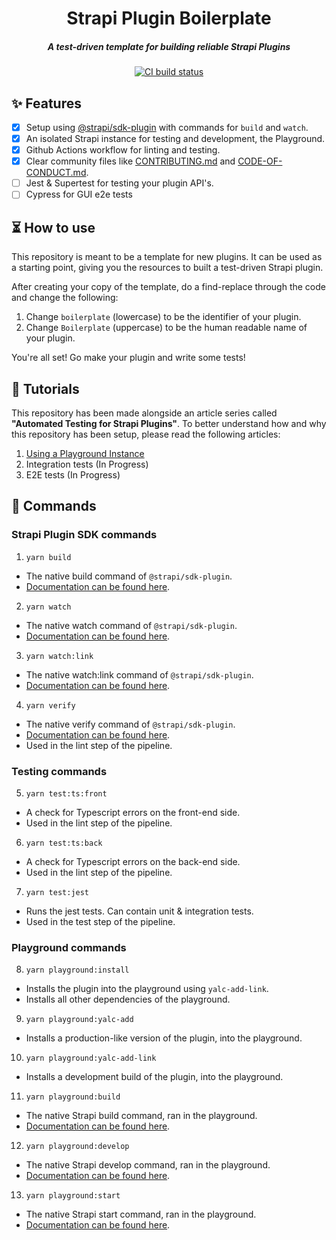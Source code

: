 <div align="center">
  <h1>Strapi Plugin Boilerplate</h1>
  <h5>A test-driven template for building reliable Strapi Plugins</h5>

  <a href="https://codecov.io/gh/pluginpal/strapi-plugin-boilerplate">
    <img src="https://img.shields.io/github/actions/workflow/status/pluginpal/strapi-plugin-boilerplate/tests.yml?branch=main" alt="CI build status" />
  </a>
</div>

## ✨ Features

- [x] Setup using [@strapi/sdk-plugin](https://github.com/strapi/sdk-plugin) with commands for `build` and `watch`.
- [x] An isolated Strapi instance for testing and development, the Playground.
- [x] Github Actions workflow for linting and testing.
- [x] Clear community files like [CONTRIBUTING.md](https://github.com/pluginpal/strapi-plugin-boilerplate/blob/main/CONTRIBUTING.md) and [CODE-OF-CONDUCT.md](https://github.com/pluginpal/strapi-plugin-boilerplate/blob/main/CODE_OF_CONDUCT.md).
- [ ] Jest & Supertest for testing your plugin API's.
- [ ] Cypress for GUI e2e tests

## ⏳ How to use

This repository is meant to be a template for new plugins. It can be used as a starting point, giving you the resources to built a test-driven Strapi plugin.

After creating your copy of the template, do a find-replace through the code and change the following:

1. Change `boilerplate` (lowercase) to be the identifier of your plugin.
2. Change `Boilerplate` (uppercase) to be the human readable name of your plugin.

You're all set! Go make your plugin and write some tests!

## 📓 Tutorials

This repository has been made alongside an article series called **"Automated Testing for Strapi Plugins"**.
To better understand how and why this repository has been setup, please read the following articles:

1. [Using a Playground Instance](https://www.pluginpal.io/automated-testing-for-strapi-plugins-using-a-playground-instance)
2. Integration tests (In Progress)
3. E2E tests (In Progress)

## 🔌 Commands

### Strapi Plugin SDK commands

1. `yarn build`
  - The native build command of `@strapi/sdk-plugin`.
  - [Documentation can be found here](https://docs.strapi.io/dev-docs/plugins/development/plugin-sdk).
2. `yarn watch`
  - The native watch command of `@strapi/sdk-plugin`.
  - [Documentation can be found here](https://docs.strapi.io/dev-docs/plugins/development/plugin-sdk).
3. `yarn watch:link`
  - The native watch:link command of `@strapi/sdk-plugin`.
  - [Documentation can be found here](https://docs.strapi.io/dev-docs/plugins/development/plugin-sdk).
4. `yarn verify`
  - The native verify command of `@strapi/sdk-plugin`.
  - [Documentation can be found here](https://docs.strapi.io/dev-docs/plugins/development/plugin-sdk).
  - Used in the lint step of the pipeline.

### Testing commands

5. `yarn test:ts:front`
  - A check for Typescript errors on the front-end side.
  - Used in the lint step of the pipeline.
6. `yarn test:ts:back`
  - A check for Typescript errors on the back-end side.
  - Used in the lint step of the pipeline.
7. `yarn test:jest`
  - Runs the jest tests. Can contain unit & integration tests.
  - Used in the test step of the pipeline.

### Playground commands

8. `yarn playground:install`
  - Installs the plugin into the playground using `yalc-add-link`.
  - Installs all other dependencies of the playground.
9. `yarn playground:yalc-add`
  - Installs a production-like version of the plugin, into the playground.
10. `yarn playground:yalc-add-link`
  - Installs a development build of the plugin, into the playground.
11. `yarn playground:build`
  - The native Strapi build command, ran in the playground.
  - [Documentation can be found here](https://docs.strapi.io/dev-docs/cli).
12. `yarn playground:develop`
  - The native Strapi develop command, ran in the playground.
  - [Documentation can be found here](https://docs.strapi.io/dev-docs/cli).
13. `yarn playground:start`
  - The native Strapi start command, ran in the playground.
  - [Documentation can be found here](https://docs.strapi.io/dev-docs/cli).
